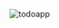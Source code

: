 ![todoapp](https://user-images.githubusercontent.com/15046800/34918737-b9e9273a-f981-11e7-93f4-3fe04d8b8282.png)
